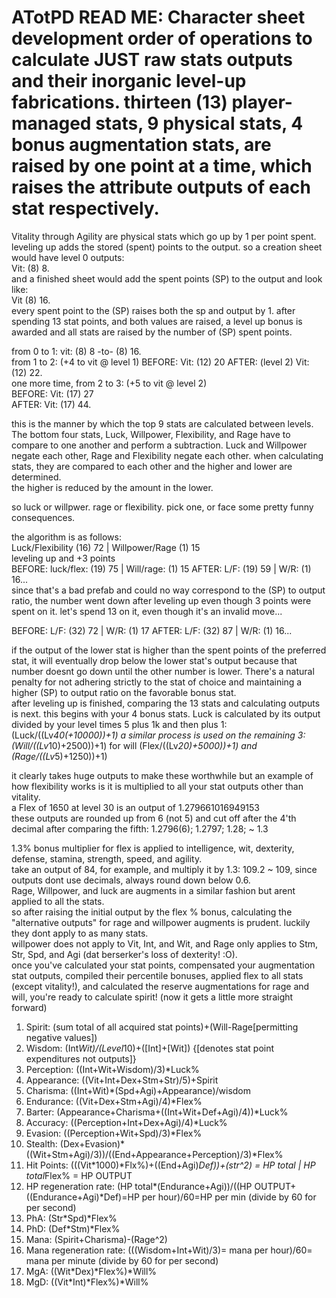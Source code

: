 # ATotPD READ ME:    Character sheet development order of operations to calculate JUST raw stats outputs and their inorganic level-up fabrications.  thirteen (13) player-managed stats, 9 physical stats, 4 bonus augmentation stats, are raised by one point at a time, which raises the attribute outputs of each stat respectively.  
Vitality through Agility are physical stats which go up by 1 per point spent. leveling up adds the stored (spent) points to the output.  so a creation sheet would have level 0 outputs:     
Vit: (8) 8.   
and a finished sheet would add the spent points (SP) to the output and look like:   
Vit (8) 16.     
every spent point to the (SP) raises both the sp and output by 1.   after spending 13 stat points, and both values are raised, a level up bonus is awarded and all stats are raised by the number of (SP) spent points. 

from 0 to 1: vit: (8) 8 -to- (8) 16.  
from 1 to 2: (+4 to vit @ level 1) BEFORE: Vit: (12) 20  AFTER: (level 2) Vit: (12) 22.  
one more time, from 2 to 3: (+5 to vit @ level 2)       
BEFORE: Vit: (17) 27  
AFTER: Vit: (17) 44.   

this is the manner by which the top 9 stats are calculated between levels. 
The bottom four stats, Luck, Willpower, Flexibility, and Rage have to compare to one another and perform a subtraction.  Luck and Willpower negate each other, Rage and Flexibility negate each other. 
when calculating stats, they are compared to each other and the higher and lower are determined.  
the higher is reduced by the amount in the lower. 

so luck or willpwer. rage or flexibility. pick one, or face some pretty funny consequences.

the algorithm is as follows:    
Luck/Flexibility (16) 72 | Willpower/Rage (1) 15      
leveling up and +3 points  
BEFORE: luck/flex: (19) 75 | Will/rage: (1) 15  AFTER: L/F: (19) 59 | W/R: (1) 16...    
since that's a bad prefab and could no way correspond to the (SP) to output ratio, the number went down after leveling up even though 3 points were spent on it.   let's spend 13 on it, even though it's an invalid move...

BEFORE: L/F: (32) 72 | W/R: (1) 17   AFTER: L/F: (32) 87 | W/R: (1) 16... 

if the output of the lower stat is higher than the spent points of the preferred stat, it will eventually drop below the lower stat's output because that number doesnt go down until the other number is lower.  There's a natural penalty for not adhering strictly to the stat of choice and maintaining a higher (SP) to output ratio on the favorable bonus stat.   
after leveling up is finished, comparing the 13 stats and calculating outputs is next. this begins with your 4 bonus stats. 
Luck is calculated by its output divided by your level times 5 plus 1k and then plus 1: (Luck/((Lv*40(+10000))+1) 
a similar process is used on the remaining 3: 
(Will/((Lv*10)+2500))+1) for will
(Flex/((Lv*20)+5000))+1) 
and (Rage/((Lv*5)+1250))+1)   

it clearly takes huge outputs to make these worthwhile but an example of how flexibility works is it is multiplied to all your stat outputs other than vitality.  
a Flex of 1650 at level 30 is an output of 1.279661016949153    
these outputs are rounded up from 6 (not 5) and cut off after the 4'th decimal after comparing the fifth: 1.2796(6); 1.2797; 1.28; ~ 1.3   

1.3% bonus multiplier for flex is applied to intelligence, wit, dexterity, defense, stamina, strength, speed, and agility.  
take an output of 84, for example, and multiply it by 1.3: 109.2 ~ 109, since outputs dont use decimals, always round down below 0.6.  
Rage, Willpower, and luck are augments in a similar fashion but arent applied to all the stats.  
so after raising the initial output by the flex % bonus, calculating the "alternative outputs" for rage and willpower augments is prudent. luckily they dont apply to as many stats.  
willpower does not apply to Vit, Int, and Wit, and Rage only applies to Stm, Str, Spd, and Agi (dat berserker's loss of dexterity! :O).  
once you've calculated your stat points, compensated your augmentation stat outputs, compiled their percentile bonuses, applied flex to all stats (except vitality!), and calculated the reserve augmentations for rage and will, you're ready to calculate spirit! (now it gets a little more straight forward)

1. Spirit: (sum total of all acquired stat points)+(Will-Rage[permitting negative values])
8. Wisdom: (Int*Wit)/(Level*10)+([Int]+[Wit])  {[denotes stat point expenditures not outputs]}
9. Perception: ((Int+Wit+Wisdom)/3)*Luck%
10. Appearance: ((Vit+Int+Dex+Stm+Str)/5)+Spirit
11. Charisma: ((Int+Wit)*(Spd+Agi)+Appearance)/wisdom
12. Endurance: ((Vit+Dex+Stm+Agi)/4)*Flex%
13. Barter: (Appearance+Charisma+((Int+Wit+Def+Agi)/4))*Luck%
14. Accuracy: ((Perception+Int+Dex+Agi)/4)*Luck%
15. Evasion: ((Perception+Wit+Spd)/3)*Flex%
16. Stealth: (Dex+Evasion)*((Wit+Stm+Agi)/3))/((End+Appearance+Perception)/3)*Flex%
17. Hit Points: (((Vit*1000)*Flx%)+((End+Agi)*Def))+(str^2) = HP total | HP total*Flex% = HP OUTPUT
18. HP regeneration rate: (HP total*(Endurance+Agi))/((HP OUTPUT+((Endurance+Agi)*Def)=HP per hour)/60=HP per min (divide by 60 for per second)
19. PhA: (Str*Spd)*Flex%
20. PhD: (Def*Stm)*Flex%
21. Mana: (Spirit+Charisma)-(Rage^2)
22. Mana regeneration rate: (((Wisdom+Int+Wit)/3)= mana per hour)/60= mana per minute (divide by 60 for per second)
23. MgA: ((Wit*Dex)*Flex%)*Will%
24. MgD: ((Vit*Int)*Flex%)*Will%
